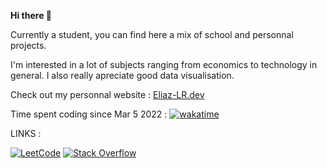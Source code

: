 **Hi there 👋** 

Currently a student, you can find here a mix of school and personnal projects.

I'm interested in a lot of subjects ranging from economics to technology in general. I also really apreciate good data visualisation.

Check out my personnal website : [Eliaz-LR.dev](https://eliaz-lr.dev/)


Time spent coding since Mar 5 2022 : [![wakatime](https://wakatime.com/badge/user/daf0cfff-7431-487e-b036-5476747df82f.svg)](https://wakatime.com/@daf0cfff-7431-487e-b036-5476747df82f)

LINKS : 

[![LeetCode](https://img.shields.io/badge/LeetCode-000000?style=flat&logo=LeetCode&logoColor=#d16c06)](https://leetcode.com/Eliaz-LR/)
[![Stack Overflow](https://img.shields.io/badge/-Stackoverflow-FE7A16?style=flat&logo=stack-overflow&logoColor=white)](https://stackoverflow.com/users/14491660/eliaz)
